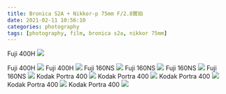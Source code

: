 ```yaml
---
title: Bronica S2A + Nikkor-p 75mm F/2.8實拍
date: 2021-02-11 10:56:10
categories: photography
tags: [photography, film, bronica s2a, nikkor 75mm]
---
```

Fuji 400H
![](https://photos.smugmug.com/photos/i-94S6rJK/0/fcf6aa14/X3/i-94S6rJK-X3.jpg)
<!--more-->
Fuji 400H
![](https://photos.smugmug.com/photos/i-qn9CTM2/0/9e0d2fe4/X3/i-qn9CTM2-X3.jpg)
Fuji 400H
![](https://photos.smugmug.com/photos/i-kFhhHmG/0/da3345b5/X3/i-kFhhHmG-X3.jpg)
Fuji 160NS
![](https://photos.smugmug.com/photos/i-jjjCvxj/0/5450fa45/X3/i-jjjCvxj-X3.jpg)
Fuji 160NS
![](https://photos.smugmug.com/photos/i-R5gZhJj/0/bfa9213d/X3/i-R5gZhJj-X3.jpg)
Fuji 160NS
![](https://photos.smugmug.com/photos/i-7cQfqLf/0/a7eb03b4/X3/i-7cQfqLf-X3.jpg)
Fuji 160NS
![](https://photos.smugmug.com/photos/i-hWvHvHs/0/e4faf719/X3/i-hWvHvHs-X3.jpg)
Kodak Portra 400
![](https://photos.smugmug.com/photos/i-LNVJ8T9/0/44b4f220/X3/i-LNVJ8T9-X3.jpg)
Kodak Portra 400
![](https://photos.smugmug.com/photos/i-hv2VfRC/0/aea0fb80/X3/i-hv2VfRC-X3.jpg)
Kodak Portra 400
![](https://photos.smugmug.com/photos/i-WrjdcbC/0/df9fcaae/X3/i-WrjdcbC-X3.jpg)
Kodak Portra 400
![](https://photos.smugmug.com/photos/i-sS8BtnD/0/ec5c9cf2/X3/i-sS8BtnD-X3.jpg)
Kodak Portra 400
![](https://photos.smugmug.com/photos/i-V8sXTBg/0/d6d97473/X3/i-V8sXTBg-X3.jpg)